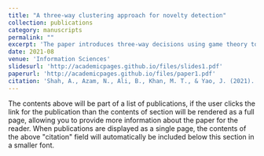 ```yaml
---
title: "A three-way clustering approach for novelty detection"
collection: publications
category: manuscripts
permalink: ""
excerpt: 'The paper introduces three-way decisions using game theory to detection unknown unseen class instances as novelty in the data'
date: 2021-08
venue: 'Information Sciences'
slidesurl: 'http://academicpages.github.io/files/slides1.pdf'
paperurl: 'http://academicpages.github.io/files/paper1.pdf'
citation: 'Shah, A., Azam, N., Ali, B., Khan, M. T., & Yao, J. (2021). A three-way clustering approach for novelty detection. Information Sciences, 569, 650-668.'
---
```


The contents above will be part of a list of publications, if the user clicks the link for the publication than the contents of section will be rendered as a full page, allowing you to provide more information about the paper for the reader. When publications are displayed as a single page, the contents of the above "citation" field will automatically be included below this section in a smaller font.
